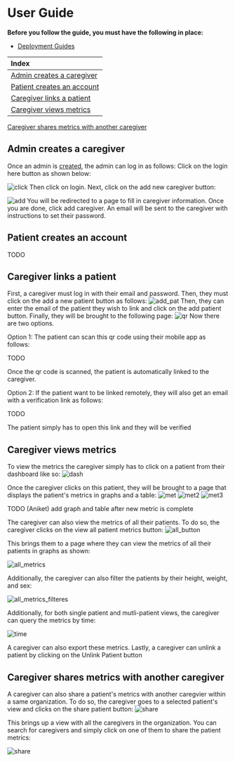 # User Guide

**Before you follow the guide, you must have the following in place:**
- [Deployment Guides](./DeploymentGuide.md)

| Index      
|:--------------------------------------------------|
| [Admin creates a caregiver](#admin-creates-a-caregiver)                       | Login as an admin                                |
| [Patient creates an account](#patient-creates-an-account) |
[Caregiver links a patient](#caregiver-links-a-patient)|
[Caregiver views metrics](#caregiver-views-metrics)|
[Caregiver shares metrics with another caregiver](#caregiver-shares-metrics-with-another-caregiver)



## Admin creates a caregiver
Once an admin is [created](./BackendDeploymentGuide.md#create-an-admin), the admin can log in as follows:
Click on the login here button as shown below:

![click](./images/login_here.png)
Then click on login. Next, click on the add new caregiver button:

![add](./images/add_new.png)
You will be redirected to a page to fill in caregiver information. Once you are done, click add caregiver. An email will be sent to the caregiver with instructions to set their password. 

## Patient creates an account
TODO

## Caregiver links a patient
First, a caregiver must log in with their email and password. Then, they must click on the add a new patient button as follows:
![add_pat](./images/add_patient.png)
Then, they can enter the email of the patient they wish to link and click on the add patient button. Finally, they will be brought to the following page:
![qr](./images/qr.png)
Now there are two options. 

Option 1: The patient can scan this qr code using their mobile app as follows:

TODO

Once the qr code is scanned, the patient is automatically linked to the caregiver. 

Option 2: If the patient want to be linked remotely, they will also get an email with a verification link as follows:

TODO

The patient simply has to open this link and they will be verified


## Caregiver views metrics

To view the metrics the caregiver simply has to click on a patient from their dashboard like so:
![dash](./images/dash.png)

Once the caregiver clicks on this patient, they will be brought to a page that displays the patient's metrics in graphs and a table:
![met](./images/met1.png)
![met2](./images/met2.png)
![met3](./images/met3.png)

TODO (Aniket) add graph and table after new metric is complete

The caregiver can also view the metrics of all their patients. To do so, the caregiver clicks on the view all patient metrics button:
![all_button](./images/all_button.png)

This brings them to a page where they can view the metrics of all their patients in graphs as shown:

![all_metrics](./images/all_metrics.png)

Additionally, the caregiver can also filter the patients by their height, weight, and sex:

![all_metrics_filteres](./images/all_metrics_filtered.png)

Additionally, for both single patient and mutli-patient views, the caregiver can query the metrics by time:

![time](./images/time.png)

A caregiver can also export these metrics. Lastly, a caregiver can unlink a patient by clicking on the Unlink Patient button

## Caregiver shares metrics with another caregiver
A caregiver can also share a patient's metrics with another caregvier within a same organization. To do so, the caregiver goes to a selected patient's view and clicks on the share patient button:
![share](./images/share.png)

This brings up a view with all the caregivers in the organization. You can search for caregivers and simply click on one of them to share the patient metrics:

![share](./images/share_john.png)